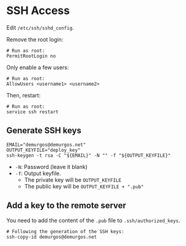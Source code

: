 # SSH Access

Edit `/etc/ssh/sshd_config`.

Remove the root login:
```text
# Run as root:
PermitRootLogin no
```

Only enable a few users:
```text
# Run as root:
AllowUsers <username1> <username2>
```

Then, restart:
```shell
# Run as root:
service ssh restart
```

## Generate SSH keys

```
EMAIL="demurgos@demurgos.net"
OUTPUT_KEYFILE="deploy_key"
ssh-keygen -t rsa -C "${EMAIL}" -N "" -f "${OUTPUT_KEYFILE}"
```

- `-N`: Password (leave it blank)
- `-f`: Output keyfile.
  - The private key will be `OUTPUT_KEYFILE`
  - The public key will be `OUTPUT_KEYFILE + ".pub"`

## Add a key to the remote server

You need to add the content of the `.pub` file to `.ssh/authorized_keys`.

```
# Following the generation of the SSH keys:
ssh-copy-id demurgos@demurgos.net
```
